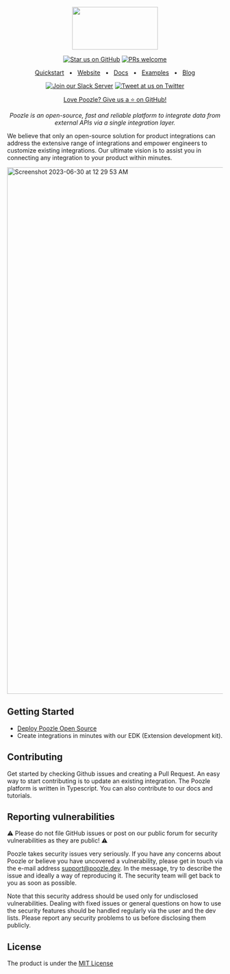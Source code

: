 <p align="center">
  <a href="https://poozle.dev"><img src="https://user-images.githubusercontent.com/17528887/221166175-706c5ce3-756e-49b5-985b-1dc5bf40b8e1.svg" width="200" height="100" /></a>
</p>

<div align="center">

[![Star us on GitHub](https://img.shields.io/github/stars/poozlehq/engine?color=FFD700&label=Stars&logo=Github)](https://github.com/poozlehq/engine)
[![PRs welcome](https://img.shields.io/badge/PRs-welcome-brightgreen.svg)](https://docs.poozle.dev/contributing)

[Quickstart](https://docs.poozle.dev/quickstart)
<span>&nbsp;&nbsp;•&nbsp;&nbsp;</span>
[Website](https://poozle.dev/)
<span>&nbsp;&nbsp;•&nbsp;&nbsp;</span>
[Docs](https://docs.poozle.dev)
<span>&nbsp;&nbsp;•&nbsp;&nbsp;</span>
[Examples](https://docs.poozle.dev/examples)
<span>&nbsp;&nbsp;•&nbsp;&nbsp;</span>
[Blog](https://blog.poozle.dev/)

[![Join our Slack Server](https://img.shields.io/badge/Slack-chat%20with%20us-%235865F2?style=flat&logo=slack&logoColor=%23fff)](https://join.slack.com/t/poozle-community/shared_invite/zt-1u4mz911h-FeWpOA82wA8kyrz3xg58xQ)
[![Tweet at us on Twitter](https://img.shields.io/badge/Twitter-tweet%20at%20us-1da1f2?style=flat&logo=twitter&logoColor=%23fff)](https://twitter.com/poozlehq)

[Love Poozle? Give us a ⭐ on GitHub!](https://github.com/poozlehq/engine)

</div>

<p align="center">
    <em>Poozle is an open-source, fast and reliable platform to integrate data from external APIs via a single integration layer.
</em>
</p>

We believe that only an open-source solution for product integrations can address the extensive range of integrations and empower engineers to customize existing integrations. Our ultimate vision is to assist you in connecting any integration to your product within minutes.

<img width="1231" alt="Screenshot 2023-06-30 at 12 29 53 AM" src="https://github.com/poozlehq/engine/assets/17528887/32d6aeab-e2f7-48ff-a1ec-45b3c7fa17a9">


## Getting Started
* [Deploy Poozle Open Source](https://docs.poozle.dev/oss/deploy-poozle)
* Create integrations in minutes with our EDK (Extension development kit).

## Contributing

Get started by checking Github issues and creating a Pull Request. An easy way to start contributing is to update an existing integration. The Poozle platform is written in Typescript. You can also contribute to our docs and tutorials.

## Reporting vulnerabilities

⚠️ Please do not file GitHub issues or post on our public forum for security vulnerabilities as they are public! ⚠️

Poozle takes security issues very seriously. If you have any concerns about Poozle or believe you have uncovered a vulnerability, please get in touch via the e-mail address support@poozle.dev. In the message, try to describe the issue and ideally a way of reproducing it. The security team will get back to you as soon as possible.

Note that this security address should be used only for undisclosed vulnerabilities. Dealing with fixed issues or general questions on how to use the security features should be handled regularly via the user and the dev lists. Please report any security problems to us before disclosing them publicly.

## License

The product is under the [MIT License](https://github.com/poozlehq/engine/blob/main/LICENSE.md)
